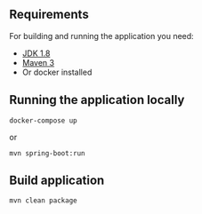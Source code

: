 
## Requirements

For building and running the application you need:

- [JDK 1.8](http://www.oracle.com/technetwork/java/javase/downloads/jdk8-downloads-2133151.html)
- [Maven 3](https://maven.apache.org)
- Or docker installed

## Running the application locally

```shell
docker-compose up
```
or
```shell
mvn spring-boot:run
```

## Build application

```shell
mvn clean package
```

